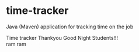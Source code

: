 # time-tracker
Java (Maven) application for tracking time on the job

Time tracker
Thankyou
Good Night Students!!!  
ram ram
